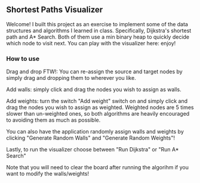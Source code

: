 ## Shortest Paths Visualizer

Welcome! I built this project as an exercise to implement some of the data structures and algorithms I learned
in class. Specifically, Dijkstra's shortest path and A\* Search. Both of them use a min binary heap to quickly decide which node to visit next. You can play with the visualizer here:   enjoy!

### How to use

Drag and drop FTW!: You can re-assign the source and target nodes by simply drag and dropping them to wherever you like.

Add walls: simply click and drag the nodes you wish to assign as walls.

Add weights: turn the switch "Add weight" switch on and simply click and drag the nodes you wish to assign as weighted. Weighted nodes are 5 times slower than un-weighted ones, so both algorithms are heavily encouraged to avoiding them as much as possible.

You can also have the application randomly assign walls and weights by clicking "Generate Random Walls" and "Generate Random Weights"!

Lastly, to run the visualizer choose between "Run Dijkstra" or "Run A\* Search"

Note that you will need to clear the board after running the algorihm if you want to modify the walls/weights!

